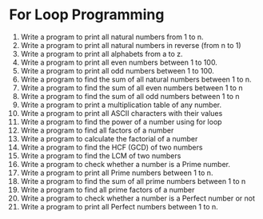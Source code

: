 # For Loop Programming

1. Write a program to print all natural numbers from 1 to n.
2. Write a program to print all natural numbers in reverse (from n to 1)
3. Write a program to print all alphabets from a to z.
4. Write a program to print all even numbers between 1 to 100.
5. Write a program to print all odd numbers between 1 to 100.
6. Write a program to find the sum of all natural numbers between 1 to n.
7. Write a program to find the sum of all even numbers between 1 to n
8. Write a program to find the sum of all odd numbers between 1 to n
9. Write a program to print a multiplication table of any number.
10. Write a program to print all ASCII characters with their values
11. Write a program to find the power of a number using for loop
12. Write a program to find all factors of a number
13. Write a program to calculate the factorial of a number
14. Write a program to find the HCF (GCD) of two numbers
15. Write a program to find the LCM of two numbers
16. Write a program to check whether a number is a Prime number.
17. Write a program to print all Prime numbers between 1 to n.
18. Write a program to find the sum of all prime numbers between 1 to n
19. Write a program to find all prime factors of a number
20. Write a program to check whether a number is a Perfect number or not
21. Write a program to print all Perfect numbers between 1 to n.
